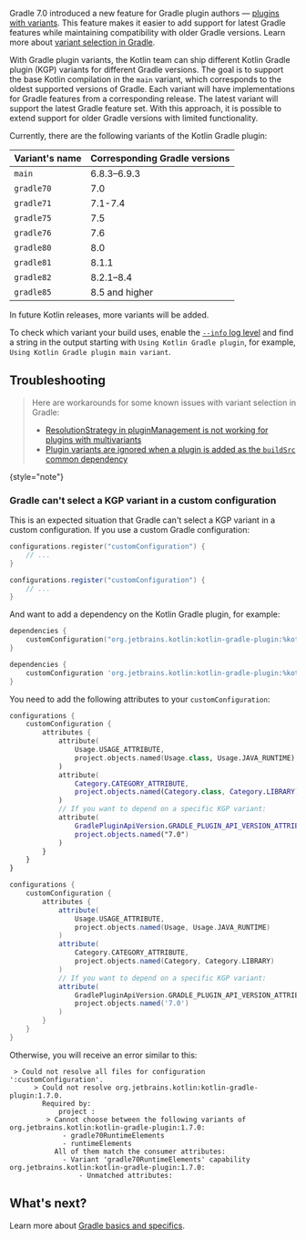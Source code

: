 [//]: # (title: Support for Gradle plugin variants)

Gradle 7.0 introduced a new feature for Gradle plugin authors
— [plugins with variants](https://docs.gradle.org/7.0/userguide/implementing_gradle_plugins.html#plugin-with-variants).
This feature makes it easier to add support for latest Gradle features while maintaining compatibility with older Gradle versions. 
Learn more about [variant selection in Gradle](https://docs.gradle.org/current/userguide/variant_model.html).

With Gradle plugin variants, the Kotlin team can ship different Kotlin Gradle plugin (KGP) variants for different Gradle versions. 
The goal is to support the base Kotlin compilation in the `main` variant, which corresponds to the oldest supported versions of
Gradle. Each variant will have implementations for Gradle features from a corresponding release. The latest variant will
support the latest Gradle feature set. With this approach, it is possible to extend support for older Gradle versions 
with limited functionality.

Currently, there are the following variants of the Kotlin Gradle plugin:

| Variant's name | Corresponding Gradle versions |
|----------------|-------------------------------|
| `main`         | 6.8.3–6.9.3                   |
| `gradle70`     | 7.0                           |
| `gradle71`     | 7.1-7.4                       |
| `gradle75`     | 7.5                           |
| `gradle76`     | 7.6                           |
| `gradle80`     | 8.0                           |
| `gradle81`     | 8.1.1                         |
| `gradle82`     | 8.2.1–8.4                     |
| `gradle85`     | 8.5 and higher                |

In future Kotlin releases, more variants will be added.

To check which variant your build uses, enable
the [`--info` log level](https://docs.gradle.org/current/userguide/logging.html#sec:choosing_a_log_level) and find a
string in the output starting with `Using Kotlin Gradle plugin`, for example, `Using Kotlin Gradle plugin main variant`.

## Troubleshooting

> Here are workarounds for some known issues with variant selection in Gradle:
> * [ResolutionStrategy in pluginManagement is not working for plugins with multivariants](https://github.com/gradle/gradle/issues/20545)
> * [Plugin variants are ignored when a plugin is added as the `buildSrc` common dependency](https://github.com/gradle/gradle/issues/20847)
>
{style="note"}

### Gradle can't select a KGP variant in a custom configuration

This is an expected situation that Gradle can't select a KGP variant in a custom configuration.
If you use a custom Gradle configuration:

<tabs group="build-script">
<tab title="Kotlin" group-key="kotlin">

```kotlin
configurations.register("customConfiguration") {
    // ...
}
```

</tab>
<tab title="Groovy" group-key="groovy">

```groovy
configurations.register("customConfiguration") {
    // ...
}
```

</tab>
</tabs>

And want to add a dependency on the Kotlin Gradle plugin, for example:

<tabs group="build-script">
<tab title="Kotlin" group-key="kotlin">

```kotlin
dependencies {
    customConfiguration("org.jetbrains.kotlin:kotlin-gradle-plugin:%kotlinVersion%")
}
```

</tab>
<tab title="Groovy" group-key="groovy">

```groovy
dependencies {
    customConfiguration 'org.jetbrains.kotlin:kotlin-gradle-plugin:%kotlinVersion%'
}
```

</tab>
</tabs>

You need to add the following attributes to your `customConfiguration`:

<tabs group="build-script">
<tab title="Kotlin" group-key="kotlin">

```kotlin
configurations {
    customConfiguration {
        attributes {
            attribute(
                Usage.USAGE_ATTRIBUTE,
                project.objects.named(Usage.class, Usage.JAVA_RUNTIME)
            )
            attribute(
                Category.CATEGORY_ATTRIBUTE,
                project.objects.named(Category.class, Category.LIBRARY)
            )
            // If you want to depend on a specific KGP variant:
            attribute(
                GradlePluginApiVersion.GRADLE_PLUGIN_API_VERSION_ATTRIBUTE,
                project.objects.named("7.0")
            )
        }
    }
}
```

</tab>
<tab title="Groovy" group-key="groovy">

```groovy
configurations {
    customConfiguration {
        attributes {
            attribute(
                Usage.USAGE_ATTRIBUTE,
                project.objects.named(Usage, Usage.JAVA_RUNTIME)
            )
            attribute(
                Category.CATEGORY_ATTRIBUTE,
                project.objects.named(Category, Category.LIBRARY)
            )
            // If you want to depend on a specific KGP variant:
            attribute(
                GradlePluginApiVersion.GRADLE_PLUGIN_API_VERSION_ATTRIBUTE,
                project.objects.named('7.0')
            )
        }
    }
}
```

</tab>
</tabs>

Otherwise, you will receive an error similar to this:

```none
 > Could not resolve all files for configuration ':customConfiguration'.
      > Could not resolve org.jetbrains.kotlin:kotlin-gradle-plugin:1.7.0.
        Required by:
            project :
         > Cannot choose between the following variants of org.jetbrains.kotlin:kotlin-gradle-plugin:1.7.0:
             - gradle70RuntimeElements
             - runtimeElements
           All of them match the consumer attributes:
             - Variant 'gradle70RuntimeElements' capability org.jetbrains.kotlin:kotlin-gradle-plugin:1.7.0:
                 - Unmatched attributes:
```

## What's next?

Learn more about [Gradle basics and specifics](https://docs.gradle.org/current/userguide/userguide.html).
